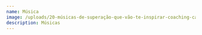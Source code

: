 ```yaml
---
name: Música
image: /uploads/20-músicas-de-superação-que-vão-te-inspirar-coaching-casule.jpg
description: Músicas
---
```

